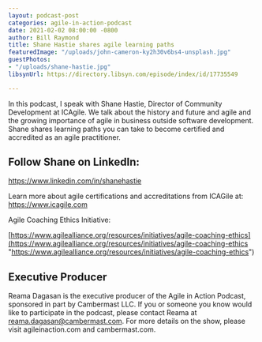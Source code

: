 ```yaml
---
layout: podcast-post
categories: agile-in-action-podcast
date: 2021-02-02 08:00:00 -0800
author: Bill Raymond
title: Shane Hastie shares agile learning paths
featuredImage: "/uploads/john-cameron-ky2h30v6bs4-unsplash.jpg"
guestPhotos:
- "/uploads/shane-hastie.jpg"
libsynUrl: https://directory.libsyn.com/episode/index/id/17735549

---
```

In this podcast, I speak with Shane Hastie, Director of Community Development at ICAgile. We talk about the history and future and agile and the growing importance of agile in business outside software development.   Shane shares learning paths you can take to become certified and accredited as an agile practitioner.

## Follow Shane on LinkedIn:

https://www.linkedin.com/in/shanehastie

Learn more about agile certifications and accreditations from ICAGile at: https://www.icagile.com

Agile Coaching Ethics Initiative:

[https://www.agilealliance.org/resources/initiatives/agile-coaching-ethics](https://www.agilealliance.org/resources/initiatives/agile-coaching-ethics "https://www.agilealliance.org/resources/initiatives/agile-coaching-ethics")

## Executive Producer

Reama Dagasan is the executive producer of the Agile in Action Podcast, sponsored in part by Cambermast LLC. If you or someone you know would like to participate in the podcast, please contact Reama at reama.dagasan@cambermast.com. For more details on the show, please visit agileinaction.com and cambermast.com.